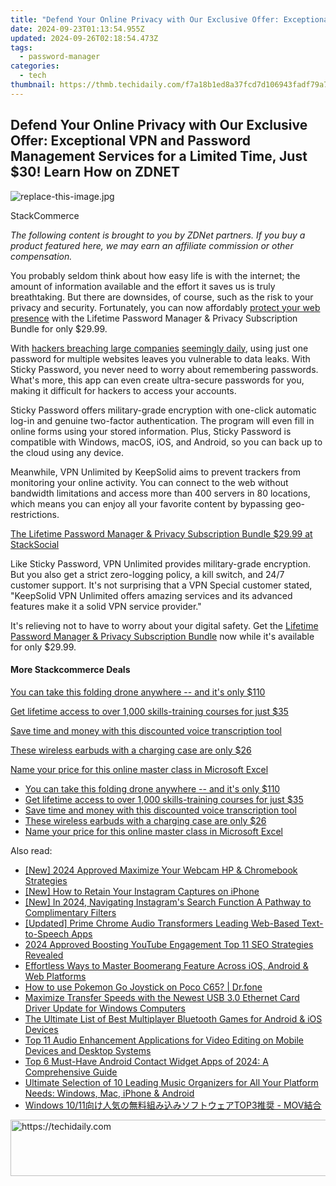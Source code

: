 ```yaml
---
title: "Defend Your Online Privacy with Our Exclusive Offer: Exceptional VPN and Password Management Services for a Limited Time, Just $30! Learn How on ZDNET"
date: 2024-09-23T01:13:54.955Z
updated: 2024-09-26T02:18:54.473Z
tags:
  - password-manager
categories:
  - tech
thumbnail: https://thmb.techidaily.com/f7a18b1ed8a37fcd7d106943fadf79a7add46bd88aaea370f1b5ca7a72e0a9d3.jpg
---
```


## Defend Your Online Privacy with Our Exclusive Offer: Exceptional VPN and Password Management Services for a Limited Time, Just $30! Learn How on ZDNET

![replace-this-image.jpg](https://www.zdnet.com/a/img/resize/086e30a3bb213e0d3d32d969345f7b3b0a6f0f4d/2022/05/06/8785aa2d-7aab-4f2e-8af8-f42eb7f9fbac/zd-lifetime-passwor-d.jpg?auto=webp&width=1280)

StackCommerce

_The following content is brought to you by ZDNet partners. If you buy a product featured here, we may earn an affiliate commission or other compensation._

You probably seldom think about how easy life is with the internet; the amount of information available and the effort it saves us is truly breathtaking. But there are downsides, of course, such as the risk to your privacy and security. Fortunately, you can now affordably [protect your web presence](https://stacksocial.com/sales/the-lifetime-password-manager-privacy-subscription-bundle-sticky-pw?sid=zd-%5F%5FCOM%5FCLICK%5FID%5F%5F-dtp&aid=a-ceempx7z) with the Lifetime Password Manager & Privacy Subscription Bundle for only $29.99.

With [hackers breaching large companies](https://www.zdnet.com/article/globant-admits-to-data-breach-after-lapsus-releases-source-code/) [seemingly daily](https://www.zdnet.com/article/block-admits-former-employee-was-behind-cash-app-us-customer-data-breach/), using just one password for multiple websites leaves you vulnerable to data leaks. With Sticky Password, you never need to worry about remembering passwords. What's more, this app can even create ultra-secure passwords for you, making it difficult for hackers to access your accounts. 

Sticky Password offers military-grade encryption with one-click automatic log-in and genuine two-factor authentication. The program will even fill in online forms using your stored information. Plus, Sticky Password is compatible with Windows, macOS, iOS, and Android, so you can back up to the cloud using any device.

Meanwhile, VPN Unlimited by KeepSolid aims to prevent trackers from monitoring your online activity. You can connect to the web without bandwidth limitations and access more than 400 servers in 80 locations, which means you can enjoy all your favorite content by bypassing geo-restrictions.

[The Lifetime Password Manager & Privacy Subscription Bundle $29.99 at StackSocial](https://stacksocial.com/sales/the-lifetime-password-manager-privacy-subscription-bundle-sticky-pw?sid=zd-%5F%5FCOM%5FCLICK%5FID%5F%5F-dtp&aid=a-ceempx7z)

Like Sticky Password, VPN Unlimited provides military-grade encryption. But you also get a strict zero-logging policy, a kill switch, and 24/7 customer support. It's not surprising that a VPN Special customer stated, "KeepSolid VPN Unlimited offers amazing services and its advanced features make it a solid VPN service provider."

It's relieving not to have to worry about your digital safety. Get the [Lifetime Password Manager & Privacy Subscription Bundle](https://stacksocial.com/sales/the-lifetime-password-manager-privacy-subscription-bundle-sticky-pw?sid=zd-%5F%5FCOM%5FCLICK%5FID%5F%5F-dtp&aid=a-ceempx7z) now while it's available for only $29.99.

#### More Stackcommerce Deals

[You can take this folding drone anywhere -- and it's only $110](https://www.zdnet.com/article/get-a-folding-drone-you-can-take-with-you-anywhere-for-110/ "You can take this folding drone anywhere  -- and it's only $110")

[Get lifetime access to over 1,000 skills-training courses for just $35](https://www.zdnet.com/article/learn-it-coding-and-design-skills-for-just-20-with-this-course-pack/ "Get lifetime access to over 1,000 skills-training courses for just $35")

[Save time and money with this discounted voice transcription tool](https://www.zdnet.com/article/save-money-and-time-with-this-discounted-voice-transcription-tool/ "Save time and money with this discounted voice transcription tool")

[These wireless earbuds with a charging case are only $26](https://www.zdnet.com/article/get-these-wireless-earbuds-with-a-charging-case-for-just-26/ "These wireless earbuds with a charging case are only $26")

[Name your price for this online master class in Microsoft Excel](https://www.zdnet.com/article/name-your-price-for-this-online-master-class-in-microsoft-excel/ "Name your price for this online master class in Microsoft Excel")

* [You can take this folding drone anywhere -- and it's only $110](https://www.zdnet.com/article/get-a-folding-drone-you-can-take-with-you-anywhere-for-110/ "You can take this folding drone anywhere  -- and it's only $110")
* [Get lifetime access to over 1,000 skills-training courses for just $35](https://www.zdnet.com/article/learn-it-coding-and-design-skills-for-just-20-with-this-course-pack/ "Get lifetime access to over 1,000 skills-training courses for just $35")
* [Save time and money with this discounted voice transcription tool](https://www.zdnet.com/article/save-money-and-time-with-this-discounted-voice-transcription-tool/ "Save time and money with this discounted voice transcription tool")
* [These wireless earbuds with a charging case are only $26](https://www.zdnet.com/article/get-these-wireless-earbuds-with-a-charging-case-for-just-26/ "These wireless earbuds with a charging case are only $26")
* [Name your price for this online master class in Microsoft Excel](https://www.zdnet.com/article/name-your-price-for-this-online-master-class-in-microsoft-excel/ "Name your price for this online master class in Microsoft Excel")

<ins class="adsbygoogle"
     style="display:block"
     data-ad-format="autorelaxed"
     data-ad-client="ca-pub-7571918770474297"
     data-ad-slot="1223367746"></ins>

<ins class="adsbygoogle"
     style="display:block"
     data-ad-client="ca-pub-7571918770474297"
     data-ad-slot="8358498916"
     data-ad-format="auto"
     data-full-width-responsive="true"></ins>

<span class="atpl-alsoreadstyle">Also read:</span>
<div><ul>
<li><a href="https://digital-screen-recording.techidaily.com/new-2024-approved-maximize-your-webcam-hp-and-chromebook-strategies/"><u>[New] 2024 Approved Maximize Your Webcam HP & Chromebook Strategies</u></a></li>
<li><a href="https://instagram-video-files.techidaily.com/new-how-to-retain-your-instagram-captures-on-iphone/"><u>[New] How to Retain Your Instagram Captures on iPhone</u></a></li>
<li><a href="https://instagram-video-recordings.techidaily.com/new-in-2024-navigating-instagrams-search-function-a-pathway-to-complimentary-filters/"><u>[New] In 2024, Navigating Instagram's Search Function A Pathway to Complimentary Filters</u></a></li>
<li><a href="https://extra-guidance.techidaily.com/updated-prime-chrome-audio-transformers-leading-web-based-text-to-speech-apps/"><u>[Updated] Prime Chrome Audio Transformers Leading Web-Based Text-to-Speech Apps</u></a></li>
<li><a href="https://youtube-clips.techidaily.com/2024-approved-boosting-youtube-engagement-top-11-seo-strategies-revealed/"><u>2024 Approved Boosting YouTube Engagement Top 11 SEO Strategies Revealed</u></a></li>
<li><a href="https://app-tips.techidaily.com/effortless-ways-to-master-boomerang-feature-across-ios-android-and-web-platforms/"><u>Effortless Ways to Master Boomerang Feature Across iOS, Android & Web Platforms</u></a></li>
<li><a href="https://pokemon-go-android.techidaily.com/how-to-use-pokemon-go-joystick-on-poco-c65-drfone-by-drfone-virtual-android/"><u>How to use Pokemon Go Joystick on Poco C65? | Dr.fone</u></a></li>
<li><a href="https://hardware-help.techidaily.com/maximize-transfer-speeds-with-the-newest-usb-30-ethernet-card-driver-update-for-windows-computers/"><u>Maximize Transfer Speeds with the Newest USB 3.0 Ethernet Card Driver Update for Windows Computers</u></a></li>
<li><a href="https://app-tips.techidaily.com/the-ultimate-list-of-best-multiplayer-bluetooth-games-for-android-and-ios-devices/"><u>The Ultimate List of Best Multiplayer Bluetooth Games for Android & iOS Devices</u></a></li>
<li><a href="https://app-tips.techidaily.com/top-11-audio-enhancement-applications-for-video-editing-on-mobile-devices-and-desktop-systems/"><u>Top 11 Audio Enhancement Applications for Video Editing on Mobile Devices and Desktop Systems</u></a></li>
<li><a href="https://app-tips.techidaily.com/top-6-must-have-android-contact-widget-apps-of-2024-a-comprehensive-guide/"><u>Top 6 Must-Have Android Contact Widget Apps of 2024: A Comprehensive Guide</u></a></li>
<li><a href="https://app-tips.techidaily.com/ultimate-selection-of-10-leading-music-organizers-for-all-your-platform-needs-windows-mac-iphone-and-android/"><u>Ultimate Selection of 10 Leading Music Organizers for All Your Platform Needs: Windows, Mac, iPhone & Android</u></a></li>
<li><a href="https://tech-revival.techidaily.com/windows-1011top3-mov/"><u>Windows 10/11向け人気の無料組み込みソフトウェアTOP3推奨 - MOV結合</u></a></li>
</ul></div>

<!-- affiliate ads begin -->
<a href="https://laganoo.pxf.io/c/5597632/1484909/16446" target="_top" id="1484909">
  <img src="//a.impactradius-go.com/display-ad/16446-1484909" border="0" alt="https://techidaily.com" width="728" height="90"/>
</a>
<img height="0" width="0" src="https://laganoo.pxf.io/i/5597632/1484909/16446" style="position:absolute;visibility:hidden;" border="0" />
<!-- affiliate ads end -->

